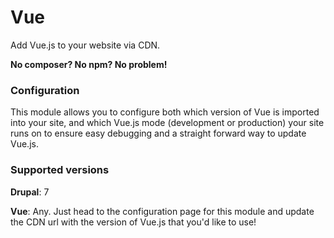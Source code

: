 # Vue
Add Vue.js to your website via CDN.

**No composer? No npm? No problem!**

### Configuration
This module allows you to configure both which version of Vue is imported into your site, and which Vue.js mode 
(development or production) your site runs on to ensure easy debugging and a straight forward way to 
update Vue.js.

### Supported versions
**Drupal**: 7

**Vue**: Any. Just head to the configuration page for this module and update the CDN url with the version of Vue.js that 
you'd like to use!
